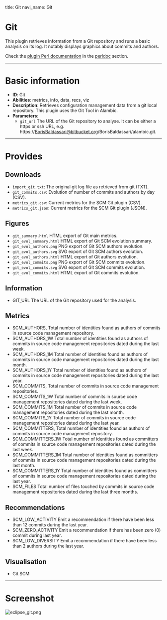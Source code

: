 title: Git
navi_name: Git

# Git

This plugin retrieves information from a Git repository and runs a basic analysis on its log. It notably displays graphics about commits and authors.

Check the [plugin Perl documentation](/perldoc/Alambic/Plugins/Git.pm.html) in the [perldoc](/perldoc/index.html) section.

-----

# Basic information

* **ID**: Git
* **Abilities**: metrics, info, data, recs, viz
* **Description**:
  Retrieves configuration management data from a git local repository. This plugin uses the Git Tool in Alambic.
* **Parameters**:
  * `git_url` The URL of the Git repository to analyse. It can be either a https or ssh URL, e.g. https://BorisBaldassari@bitbucket.org/BorisBaldassari/alambic.git.

-----

# Provides

## Downloads

* `import_git.txt`: The original git log file as retrieved from git (TXT).
* `git_commits.csv`: Evolution of number of commits and authors by day (CSV).
* `metrics_git.csv`: Current metrics for the SCM Git plugin (CSV).
* `metrics_git.json`: Current metrics for the SCM Git plugin (JSON).

## Figures

* `git_summary.html`
  HTML export of Git main metrics.
* `git_evol_summary.html`
  HTML export of Git SCM evolution summary.
* `git_evol_authors.png`
  PNG export of Git SCM authors evolution.
* `git_evol_authors.svg`
  SVG export of Git SCM authors evolution.
* `git_evol_authors.html`
  HTML export of Git authors evolution.
* `git_evol_commits.png`
  PNG export of Git SCM commits evolution.
* `git_evol_commits.svg`
  SVG export of Git SCM commits evolution.
* `git_evol_commits.html`
  HTML export of Git commits evolution.

## Information

* GIT_URL
  The URL of the Git repository used for the analysis.

## Metrics

* SCM_AUTHORS,
  Total number of identities found as authors of commits in source code management repository.
* SCM_AUTHORS_1W
  Total number of identities found as authors of commits in source code management repositories dated during the last week.
* SCM_AUTHORS_1M
  Total number of identities found as authors of commits in source code management repositories dated during the last month.
* SCM_AUTHORS_1Y
  Total number of identities found as authors of commits in source code management repositories dated during the last year.
* SCM_COMMITS,
  Total number of commits in source code management repositories.
* SCM_COMMITS_1W
  Total number of commits in source code management repositories dated during the last week.
* SCM_COMMITS_1M
  Total number of commits in source code management repositories dated during the last month.
* SCM_COMMITS_1Y
  Total number of commits in source code management repositories dated during the last year.
* SCM_COMMITTERS,
  Total number of identities found as authors of commits in source code management repository.
* SCM_COMMITTERS_1W
  Total number of identities found as committers of commits in source code management repositories dated during the last week.
* SCM_COMMITTERS_1M
  Total number of identities found as committers of commits in source code management repositories dated during the last month.
* SCM_COMMITTERS_1Y
  Total number of identities found as committers of commits in source code management repositories dated during the last year.
* SCM_FILES
  Total number of files touched by commits in source code management repositories dated during the last three months.

## Recommendations

* SCM_LOW_ACTIVITY
  Emit a recommendation if there have been less than 12 commits during the last year.
* SCM_ZERO_ACTIVITY
  Emit a recommendation if there has been zero (0) commit during last year.
* SCM_LOW_DIVERSITY
  Emit a recommendation if there have been less than 2 authors during the last year.

## Visualisation

* Git SCM


-----

# Screenshot

![eclipse_git.png](/images/git_scm.png)
